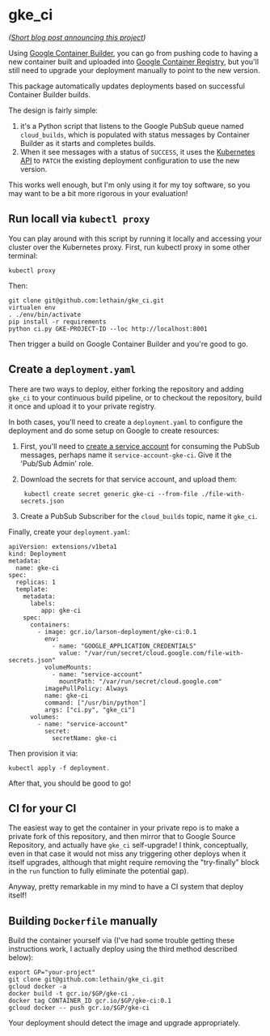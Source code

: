 # gke_ci

*([Short blog post announcing this project](https://lethain.com/simple-continuous-deployment-on-gke-with-gke-ci/))*

Using [Google Container Builder](https://cloud.google.com/container-builder/docs/),
you can go from pushing code to having a new container built and uploaded into
[Google Container Registry](https://cloud.google.com/container-registry/), but
you'll still need to upgrade your deployment manually to point to the new version.

This package automatically updates deployments based on successful Container Builder builds.

The design is fairly simple:

1. it's a Python script that listens to the Google PubSub
    queue named `cloud_builds`, which is populated with status messages by Container Builder
    as it starts and completes builds.
2. When it see messages with a status of `SUCCESS`, it uses the [Kubernetes API](https://kubernetes.io/docs/api-reference/v1.5/#patch-23)
    to `PATCH` the existing deployment configuration to use the new version.

This works well enough, but I'm only using it for my toy software,
so you may want to be a bit more rigorous in your evaluation!

## Run locall via `kubectl proxy`

You can play around with this script by running it locally and accessing your
cluster over the Kubernetes proxy. First, run kubectl proxy in some other terminal:

    kubectl proxy

Then:

    git clone git@github.com:lethain/gke_ci.git
    virtualen env
    . ./env/bin/activate
    pip install -r requirements
    python ci.py GKE-PROJECT-ID --loc http://localhost:8001

Then trigger a build on Google Container Builder and you're good to go.

## Create a `deployment.yaml`

There are two ways to deploy, either forking the repository and adding `gke_ci` to
your continuous build pipeline, or to checkout the repository, build it once and
upload it to your private registry.

In both cases, you'll need to create a `deployment.yaml` to configure the deployment
and do some setup on Google to create resources:

1. First, you'll need to [create a service account](https://console.cloud.google.com/apis/credentials/serviceaccountkey)
    for consuming the PubSub messages, perhaps name it `service-account-gke-ci`. Give it the 'Pub/Sub Admin' role.
2. Download the secrets for that service account, and upload them:

        kubectl create secret generic gke-ci --from-file ./file-with-secrets.json

3. Create a PubSub Subscriber for the `cloud_builds` topic, name it `gke_ci`.

Finally, create your `deployment.yaml`:

```
apiVersion: extensions/v1beta1
kind: Deployment
metadata:
  name: gke-ci
spec:
  replicas: 1
  template:
    metadata:
      labels:
         app: gke-ci
    spec:
      containers:
        - image: gcr.io/larson-deployment/gke-ci:0.1
          env:
            - name: "GOOGLE_APPLICATION_CREDENTIALS"
              value: "/var/run/secret/cloud.google.com/file-with-secrets.json"
          volumeMounts:
            - name: "service-account"
              mountPath: "/var/run/secret/cloud.google.com"
          imagePullPolicy: Always
          name: gke-ci
          command: ["/usr/bin/python"]
          args: ["ci.py", "gke_ci"]
      volumes:
        - name: "service-account"
          secret:
            secretName: gke-ci
```

Then provision it via:

    kubectl apply -f deployment.

After that, you should be good to go!


## CI for your CI

The easiest way to get the container in your private repo is
to make a private fork of this repository,
and then mirror that to Google Source Repository, and actually have `gke_ci`
self-upgrade! I think, conceptually, even in that case it would not miss any
triggering other deploys when it itself upgrades, although that might require
removing the "try-finally" block in the `run` function to fully eliminate the
potential gap).

Anyway, pretty remarkable in my mind to have a CI system that deploy itself!

## Building `Dockerfile` manually

Build the container yourself via
(I've had some trouble getting these instructions work,
I actually deploy using the third method described below):

    export GP="your-project"
    git clone git@github.com:lethain/gke_ci.git
    gcloud docker -a
    docker build -t gcr.io/$GP/gke-ci .
    docker tag CONTAINER_ID gcr.io/$GP/gke-ci:0.1
    gcloud docker -- push gcr.io/$GP/gke-ci

Your deployment should detect the image and upgrade appropriately.